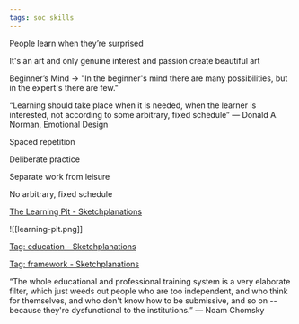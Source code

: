 ```yaml
---
tags: soc skills
---
```


People learn when they’re surprised

It's an art and only genuine interest and passion create beautiful art

Beginner’s Mind -> "In the beginner's mind there are many possibilities, but in the expert's there are few."

“Learning should take place when it is needed, when the learner is interested, not according to some arbitrary, fixed schedule”
― Donald A. Norman, Emotional Design


Spaced repetition

Deliberate practice

Separate work from leisure

No arbitrary, fixed schedule


[The Learning Pit - Sketchplanations](https://sketchplanations.com/the-learning-pit)

![[learning-pit.png]]

[Tag: education - Sketchplanations](https://sketchplanations.com/tags/education)

[Tag: framework - Sketchplanations](https://sketchplanations.com/tags/framework)

“The whole educational and professional training system is a very elaborate filter, which just weeds out people who are too independent, and who think for themselves, and who don't know how to be submissive, and so on -- because they're dysfunctional to the institutions.”
― Noam Chomsky